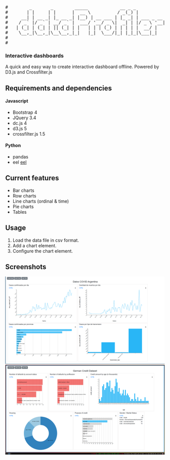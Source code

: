 <pre>
#        _       _        _____            __ _ _           
#       | |     | |      |  __ \          / _(_) |          
#     __| | __ _| |_ __ _| |__) | __ ___ | |_ _| | ___ _ __ 
#    / _` |/ _` | __/ _` |  ___/ '__/ _ \|  _| | |/ _ \ '__|
#   | (_| | (_| | || (_| | |   | | | (_) | | | | |  __/ |   
#    \__,_|\__,_|\__\__,_|_|   |_|  \___/|_| |_|_|\___|_|   
#                                                           
#                                                           
</pre>


### Interactive dashboards

A quick and easy way to create interactive dashboard offline. Powered by D3.js
and Crossfilter.js

## Requirements and dependencies

#### Javascript
* Bootstrap 4
* JQuery 3.4
* dc.js 4
* d3.js 5
* crossfilter.js 1.5

#### Python
* pandas
* eel [eel](https://github.com/samuelhwilliams/Eel)

## Current features

* Bar charts
* Row charts
* Line charts (ordinal & time)
* Pie charts
* Tables

## Usage

1. Load the data file in csv format.
2. Add a chart element.
3. Configure the chart element.

## Screenshots
![dataProfiler](images/image1.png)
![dataProfiler](images/image2.png)





